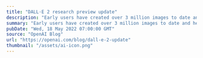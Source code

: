 ```yaml
---
title: "DALL·E 2 research preview update"
description: "Early users have created over 3 million images to date and helped us improve our safety processes. We’re excited to begin adding up to 1,000 new users from our waitlist each week."
summary: "Early users have created over 3 million images to date and helped us improve our safety processes. We’re excited to begin adding up to 1,000 new users from our waitlist each week."
pubDate: "Wed, 18 May 2022 07:00:00 GMT"
source: "OpenAI Blog"
url: "https://openai.com/blog/dall-e-2-update"
thumbnail: "/assets/ai-icon.png"
---
```


